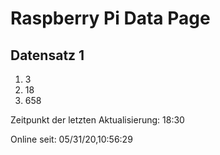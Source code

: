 
# Raspberry Pi Data Page
## Datensatz 1
1. 3
2. 18
3. 658

Zeitpunkt der letzten Aktualisierung: 18:30

Online seit: 05/31/20,10:56:29
    